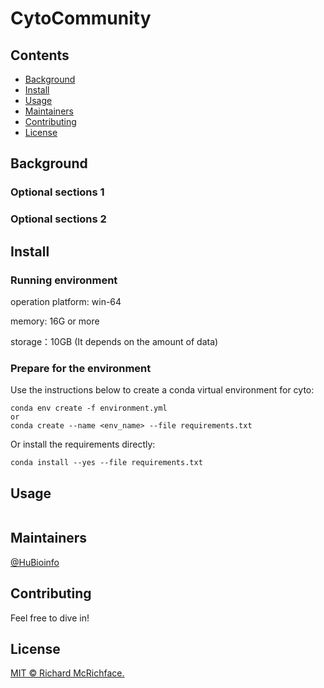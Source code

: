 # CytoCommunity

## Contents

- [Background](#background)
- [Install](#install)
- [Usage](#usage)
- [Maintainers](#maintainers)
- [Contributing](#contributing)
- [License](#license)

## Background

### Optional sections 1


### Optional sections 2


## Install

### Running environment

operation platform: win-64

memory: 16G or more

storage：10GB (It depends on the amount of data)

### Prepare for the environment 

Use the instructions below to create a conda virtual environment for cyto:

```
conda env create -f environment.yml
or
conda create --name <env_name> --file requirements.txt
```

Or install the requirements directly:

```
conda install --yes --file requirements.txt
```

## Usage

```

```

## Maintainers

[@HuBioinfo](https://github.com/huBioinfo)

## Contributing

Feel free to dive in!

## License

[MIT © Richard McRichface.](../LICENSE)

